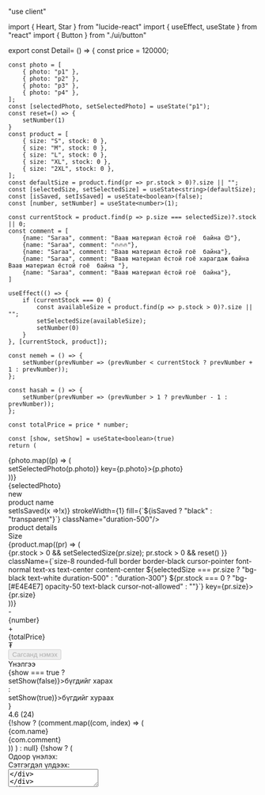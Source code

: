 "use client"

import { Heart, Star } from "lucide-react"
import { useEffect, useState } from "react"
import { Button } from "./ui/button"

export const Detail= () => {
const price = 120000;

    const photo = [
        { photo: "p1" },
        { photo: "p2" },
        { photo: "p3" },
        { photo: "p4" },
    ];
    const [selectedPhoto, setSelectedPhoto] = useState("p1");
    const reset=() => {
        setNumber(1)
    }
    const product = [
        { size: "S", stock: 0 },
        { size: "M", stock: 0 },
        { size: "L", stock: 0 },
        { size: "XL", stock: 0 },
        { size: "2XL", stock: 0 },
    ];
    const defaultSize = product.find(pr => pr.stock > 0)?.size || "";
    const [selectedSize, setSelectedSize] = useState<string>(defaultSize);
    const [isSaved, setIsSaved] = useState<boolean>(false);
    const [number, setNumber] = useState<number>(1);

    const currentStock = product.find(p => p.size === selectedSize)?.stock || 0;
    const comment = [
        {name: "Saraa", comment: "Ваав материал ёстой гоё  байна 😍"},
        {name: "Saraa", comment: "🔥🔥🔥"},
        {name: "Saraa", comment: "Ваав материал ёстой гоё  байна"},
        {name: "Saraa", comment: "Ваав материал ёстой гоё харагдаж байна Ваав материал ёстой гоё  байна "},
        {name: "Saraa", comment: "Ваав материал ёстой гоё  байна"},
    ]

    useEffect(() => {
        if (currentStock === 0) {
            const availableSize = product.find(p => p.stock > 0)?.size || "";
            setSelectedSize(availableSize);
            setNumber(0)
        }
    }, [currentStock, product]);

    const nemeh = () => {
        setNumber(prevNumber => (prevNumber < currentStock ? prevNumber + 1 : prevNumber));
    };

    const hasah = () => {
        setNumber(prevNumber => (prevNumber > 1 ? prevNumber - 1 : prevNumber));
    };

    const totalPrice = price * number;

    const [show, setShow] = useState<boolean>(true)
    return (

<div className="w-[1040px] mx-auto flex flex-col gap-20 mt-[100px]">
<div className="flex gap-5">
<div className="w-[67px] h-[392px] grid gap-2 pt-[100px]">
                    {photo.map((p) => (
<div className={`size-[67px] rounded ${selectedPhoto === p.photo ? "border border-black" : ""}`} onClick={() => setSelectedPhoto(p.photo)} key={p.photo}>{p.photo}</div>
                    ))}
</div>
<div className="w-[422px] h-[521px] rounded-2xl border-[2px] border-black text-center content-center text-5xl">{selectedPhoto}</div>
<div className="pt-[100px] flex flex-col gap-[55px]">
<div className="flex flex-col gap-6">
<div className="flex flex-col gap-4">
<div className="flex flex-col gap-2">
<div>new</div>
<div className="flex gap-2 items-center">
<div>product name</div>
<div className="size-10 flex justify-center items-center"><Heart onClick={()=>setIsSaved(x =>!x)} strokeWidth={1} fill={`${isSaved ? "black" : "transparent"}`} className="duration-500"/> </div>
</div>
<div>product details</div>
</div>
<div className="flex flex-col gap-2">
<div>Size</div>
<div className="flex gap-1">{product.map((pr) => (
<div onClick={() => {pr.stock > 0  && setSelectedSize(pr.size);
                                        pr.stock > 0  && reset()
                                    }} className={`size-8 rounded-full border border-black cursor-pointer font-normal text-xs text-center content-center ${selectedSize === pr.size ? "bg-black text-white duration-500" : "duration-300"} ${pr.stock === 0 ? "bg-[#E4E4E7] opacity-50 text-black cursor-not-allowed" : ""}`} key={pr.size}>{pr.size}</div>
                                ))}</div>
</div>
<div className="flex gap-1">
<div onClick={hasah} className="size-8 rounded-full border border-black cursor-pointer text-center content-center">-</div>
<div className="size-8 text-center content-center text-xs font-normal outline-none">{number}</div>
<div onClick={nemeh} className="size-8 rounded-full border border-black cursor-pointer text-center content-center">+</div>
</div>
</div>
<div className="flex flex-col gap-2">
<div className="text-xl font-bold tracking-wide flex">{totalPrice}<div>₮</div></div>
<Button className="cursor-pointer w-[175px]" disabled={currentStock === 0}>Сагсанд нэмэх</Button>
</div>
</div>
<div className="flex flex-col gap-6 max-w-[551px] ">
<div>
<div className="flex gap-4 text-sm font-normal">
<div>Үнэлгээ</div>
                            {show === true ? <div className="cursor-pointer text-[#2563EB] border-b border-[#2563EB]" onClick={() => setShow(false)}>бүгдийг харах</div> : <div className="cursor-pointer text-[#2563EB] border-b border-[#2563EB]" onClick={() => setShow(true)}>бүгдийг хураах</div>}
</div>
<div className="flex">
<Star fill="gold" stroke=""/>
<Star fill="gold" stroke=""/>
<Star fill="gold" stroke=""/>
<Star fill="gold" stroke=""/>
<Star fill="gold" stroke=""/>
                            4.6 (24)
</div>
</div>
                        {!show ? (comment.map((com, index) => (
<div key={com.name}>
<div className={`grid gap-1 text-sm font-normal border-t ${index === 0 ? 'border-none' : 'border-dashed border-gray-300 pt-4'}`}>
<div className="flex gap-1">
                                  {com.name}
<div className="flex items-center">
<Star size={16} fill="gold" stroke="" />
<Star size={16} fill="gold" stroke="" />
<Star size={16} fill="gold" stroke="" />
<Star size={16} fill="gold" stroke="" />
<Star size={16} fill="gold" stroke="" />
</div>
</div>
<div className="text-[#71717A]">{com.comment}</div>
</div>
</div>
                          ))
                        ) : null}
                    {!show ? (<div className="bg-[#F4F4F5] p-6 rounded-2xl h-[294px] text-sm font-normal">
<div className="grid gap-6">
<div className="grid gap-2">
<div className="leading-[14px]">Одоор үнэлэх:</div>
<div className="flex items-center">                                    
<Star fill="gold" stroke="" />
<Star fill="gold" stroke="" />
<Star fill="gold" stroke="" />
<Star fill="gold" stroke="" />
<Star fill="gold" stroke="" />
</div>
</div>
<div  className="grid gap-2">
<div className="leading-[14px]">Сэтгэгдэл үлдээх:</div>
<div className="h-[94px]">
<textarea className="p-[8px_12px] border border-[#E4E4E7] rounded-md w-full h-[94px] outline-none resize-none" placeholder="Энд бичнэ үү"/>
</div>
</div>
<div><Button className="px-9 font-medium">Үнэлэх</Button></div>
</div>
</div>) : null}
</div>
</div>
</div>
<div>Holbootoi baraa</div>
</div>
    )
}
